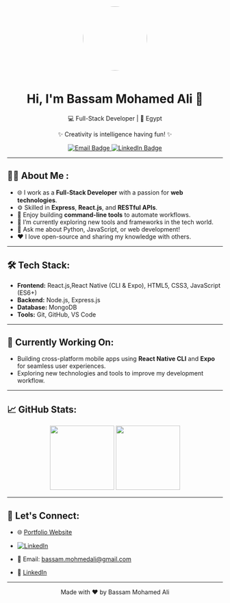 <div align="center">
  <img src="https://avatars.githubusercontent.com/u/000000?v=4" width="150" style="border-radius: 50%; margin-bottom: 10px;" />
  
  <h1>Hi, I'm Bassam Mohamed Ali 👋</h1>
  <p>💻 Full-Stack Developer | 📍 Egypt</p>

  <p>✨ Creativity is intelligence having fun! ✨</p>
  
  <a href="mailto:bassam.mohmedali@gmail.com">
    <img src="https://img.shields.io/badge/Email-D14836?style=for-the-badge&logo=gmail&logoColor=white" alt="Email Badge"/>
  </a>
  <a href="https://www.linkedin.com/in/bassam-mohamed-11a08b249/">
    <img src="https://img.shields.io/badge/LinkedIn-0A66C2?style=for-the-badge&logo=linkedin&logoColor=white" alt="LinkedIn Badge"/>
  </a>
</div>

---

## 🧑‍💻 About Me :
- 🌐 I work as a **Full-Stack Developer** with a passion for **web technologies**.
- ⚙️ Skilled in **Express**, **React.js**, and **RESTful APIs**.
- 🚀 Enjoy building **command-line tools** to automate workflows.
- 🌱 I’m currently exploring new tools and frameworks in the tech world.
- 💬 Ask me about Python, JavaScript, or web development!
- ❤️ I love open-source and sharing my knowledge with others.

---

## 🛠️ Tech Stack:
- **Frontend:** React.js,React Native (CLI & Expo), HTML5, CSS3, JavaScript (ES6+)
- **Backend:**  Node.js, Express.js
- **Database:** MongoDB
- **Tools:** Git, GitHub, VS Code

---

## 🌱 Currently Working On:
- Building cross-platform mobile apps using **React Native CLI** and **Expo** for seamless user experiences.
- Exploring new technologies and tools to improve my development workflow.

---

## 📈 GitHub Stats:
<div align="center">
  <img src="https://github-readme-stats.vercel.app/api?username=bassamradwan&show_icons=true&theme=radical&count_private=true" height="150px" />
  <img src="https://github-readme-stats.vercel.app/api/top-langs/?username=bassamradwan&layout=compact&theme=radical" height="150px" />
</div>

---

## 🔗 Let's Connect:
- 🌐 [Portfolio Website](https://your-website.com) 
- [![LinkedIn](https://img.shields.io/badge/LinkedIn-0A66C2?style=for-the-badge&logo=linkedin&logoColor=white)](https://www.linkedin.com/in/bassam-mohamed-11a08b249/)

- 📧 Email: [bassam.mohmedali@gmail.com](mailto:bassam.mohmedali@gmail.com)  
- 💼 [LinkedIn](https://github.com/bassamradwan)

---

<div align="center">
  <p>Made with ❤️ by Bassam Mohamed Ali</p>
</div>
